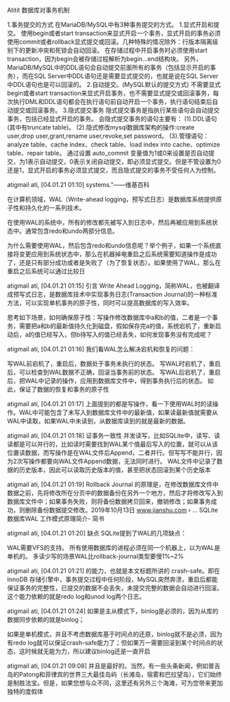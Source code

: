 Atitit 数据库对事务机制


1.事务提交的方式
在MariaDB/MySQL中有3种事务提交的方式。
1.显式开启和提交。
使用begin或者start transaction来显式开启一个事务，显式开启的事务必须使用commit或者rollback显式提交或回滚。几种特殊的情况除外：行版本隔离级别下的更新冲突和死锁会自动回滚。
在存储过程中开启事务时必须使用start transaction，因为begin会被存储过程解析为begin...end结构块。
另外，MariaDB/MySQL中的DDL语句会自动提交前面所有的事务（包括显示开启的事务），而在SQL Server中DDL语句还是需要显式提交的，也就是说在SQL Server中DDL语句也是可以回滚的。
2.自动提交。(MySQL默认的提交方式)
不需要显式begin或者start transaction来显式开启事务，也不需要显式提交或回滚事务，每次执行DML和DDL语句都会在执行语句前自动开启一个事务，执行语句结束后自动提交或回滚事务。
3.隐式提交事务
隐式提交事务是指执行某些语句会自动提交事务，包括已经显式开启的事务。
会隐式提交事务的语句主要有：
(1).DDL语句(其中有truncate table)。
(2).隐式修改mysql数据库架构的操作:create user,drop user,grant,rename user,revoke,set password。
(3).管理语句：analyze table、cache index、check table、load index into cache、optimize table、repair table。
通过设置 auto_commit 变量值为1或0来设置是否自动提交，为1表示自动提交，0表示关闭自动提交，即必须显式提交。但是不管设置为0还是1，显式开启的事务必须显式提交，而且隐式提交的事务不受任何人为控制。




atigmail ati, [04.01.21 01:10]
systems."——维基百科

在计算机领域，WAL（Write-ahead logging，预写式日志）是数据库系统提供原子性和持久化的一系列技术。

在使用WAL的系统中，所有的修改都先被写入到日志中，然后再被应用到系统状态中。通常包含redo和undo两部分信息。

为什么需要使用WAL，然后包含redo和undo信息呢？举个例子，如果一个系统直接将变更应用到系统状态中，那么在机器掉电重启之后系统需要知道操作是成功了，还是只有部分成功或者是失败了（为了恢复状态）。如果使用了WAL，那么在重启之后系统可以通过比较日

atigmail ati, [04.01.21 01:15]
引言
Write Ahead Logging，简称WAL，也被翻译成预写式日志，是数据库技术中实现事务日志(Transaction Journal)的一种标准方法，可以实现单机事务的原子性，同时可以提高数据库的写入效率。

思考如下场景，如何确保原子性：写操作修改数据库中a和b的值，二者是一个事务，需要把a和b的最新值持久化到磁盘，假如保存完a的值，系统宕机了，重新启动后，a的值已经写入，但b待写入的值已经丢失，如何发现事务没有完成呢？

atigmail ati, [04.01.21 01:16]
我们看WAL怎么解决宕机和恢复的问题：

写WAL前宕机了，重启后，数据处于事务未执行的状态。
写WAL时宕机了，重启后，可以检查到WAL数据不正确，回滚当事务前的状态。
写WAL后宕机了，重启后，把WAL中记录的操作，应用到数据库文件中，得到事务执行后的状态。
如此，保证了数据的恢复和事务的原子性

atigmail ati, [04.01.21 01:17]
上面提到的都是写操作，看一下使用WAL时的读操作。WAL中可能包含了未写入到数据库文件中的最新值，如果读最新值就需要从WAL中读取，如果WAL中未读到，从数据库读到的就是最新的数据。

atigmail ati, [04.01.21 01:18]
证事务一致性
并发读写，比如SQLite中，读写、读读都是可以并行的，比如读时需要找到WAL某个值最后写入的位置，就可以从该位置读数据，而写操作是在WAL文件后Append，二者并行。但写写不能并行，因为2次写操作都要向WAL文件Append数据，无法同时进行。
WAL文件中记录了数据的历史版本，因此可以读取历史版本的值，甚至把状态回滚到某个历史版本

atigmail ati, [04.01.21 01:19]
Rollback Journal 的原理是，在修改数据库文件中数据之前，先将修改所在分页中的数据备份在另外一个地方，然后才将修改写入到数据库文件中；如果事务失败，则将备份数据拷贝回来，撤销修改；如果事务成功，则删除备份数据提交修改。2019年10月13日
www.jianshu.com › ...
SQLite 数据库WAL 工作模式原理简介- 简书

atigmail ati, [04.01.21 01:20]
缺点
SQLite提到了WAL的几项缺点：

WAL需要VFS的支持。
所有使用数据库的进程必须在同一个机器上，以为WAL是单机的。
多读少写的场景WAL比rollback-journal类型要慢1%~2%

atigmail ati, [04.01.21 01:21]
的能力，也就是本文标题所讲的 crash-safe。即在 InnoDB 存储引擎中，事务提交过程中任何阶段，MySQL突然奔溃，重启后都能保证事务的完整性，已提交的数据不会丢失，未提交完整的数据会自动进行回滚。这个能力依赖的就是redo log和unod log两个日志。

atigmail ati, [04.01.21 01:24]
如果是主从模式下，binlog是必须的，因为从库的数据同步依赖的就是binlog；

如果是单机模式，并且不考虑数据库基于时间点的还原，binlog就不是必须，因为有redo log就可以保证crash-safe能力了；但如果万一需要回滚到某个时间点的状态，这时候就无能为力，所以建议binlog还是一直开启

atigmail ati, [04.01.21 09:08]
并且是最好的。当然，有一些头条新闻，例如普吉岛的Patong和菲律宾的世界三大最佳岛屿（长滩岛，宿雾和巴拉望岛），它们始终是制胜法宝。但是，如果您想与众不同，这里还有另外三个海滩，可为您带来更加独特的度假体
